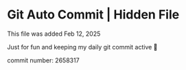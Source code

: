 # Git Auto Commit | Hidden File

This file was added Feb 12, 2025

Just for fun and keeping my daily git commit active 🤪

commit number: 2658317
